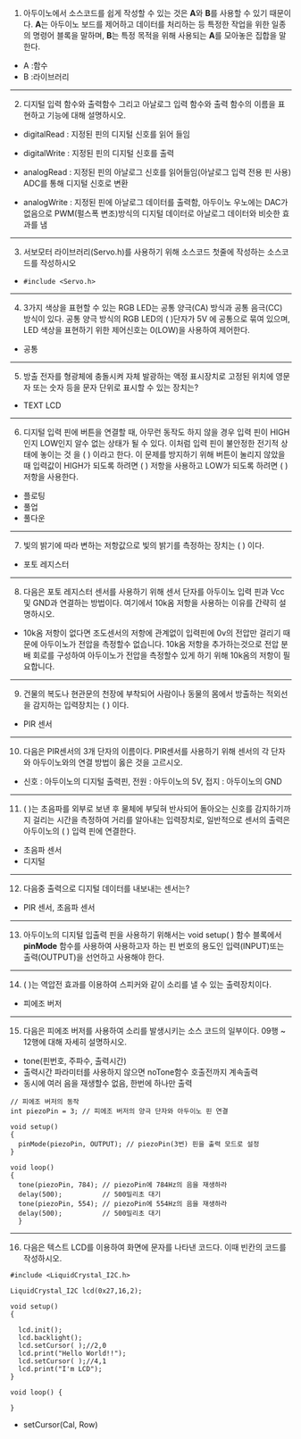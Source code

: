 
1. 아두이노에서 소스코드를 쉽게 작성할 수 있는 것은 **A**와 **B**를 사용할 수 있기 때문이다. **A**는 아두이노 보드를 제어하고 데이터를 처리하는 등 특정한 작업을 위한 일종의 명령어 블록을 말하며, **B**는 특정 목적을 위해 사용되는 **A**를 모아놓은 집합을 말한다.

- A :함수
- B :라이브러리

---

2. 디지털 입력 함수와 출력함수 그리고 아날로그 입력 함수와 출력 함수의 이름을 표현하고 기능에 대해 설명하시오.

- digitalRead  : 지정된 핀의 디지털 신호를 읽어 들임
- digitalWrite : 지정된 핀의 디지털 신호를 출력

- analogRead : 지정된 핀의 아날로그 신호를 읽어들임(아날로그 입력 전용 핀 사용) ADC를 통해 디지털 신호로 변환
- analogWrite : 지정된 핀에 아날로그 데이터를 출력함, 아두이노 우노에는 DAC가 없음으로 PWM(펄스폭 변조)방식의 디지털 데이터로 아날로그 데이터와 비슷한 효과를 냄

---

3. 서보모터 라이브러리(Servo.h)를 사용하기 위해 소스코드 첫줄에 작성하는 소스코드를 작성하시오

- `#include <Servo.h>`

---

4. 3가지 색상을 표현할 수 있는 RGB LED는 공통 양극(CA) 방식과 공통 음극(CC) 방식이 있다. 공통 양극 방식의 RGB LED의 (       )단자가 5V 에 공통으로 묶여 있으며, LED 색상을 표현하기 위한 제어신호는 0(LOW)을 사용하여 제어한다.

- 공통

---

5. 방출 전자를 형광체에 충돌시켜 자체 발광하는 액정 표시장치로 고정된 위치에 영문자 또는 숫자 등을 문자 단위로 표시할 수 있는 장치는?

- TEXT LCD

---

6. 디지털 입력 핀에 버튼을 연결할 때, 아무런 동작도 하지 않을 경우 입력 핀이 HIGH인지 LOW인지 알수 없는 상태가 될 수 있다. 이처럼 입력 핀이 불안정한 전기적 상태에 놓이는 것 을 (    ) 이라고 한다. 이 문제를 방지하기 위해 버튼이 눌리지 않았을 때 입력값이 HIGH가 되도록 하려면 (    ) 저항을 사용하고 LOW가 되도록 하려면 (    ) 저항을 사용한다.

- 플로팅
- 풀업
- 풀다운

---

7. 빛의 밝기에 따라 변하는 저항값으로 빛의 밝기를 측정하는 장치는 (    ) 이다.

- 포토 레지스터

---

8. 다음은 포토 레지스터 센서를 사용하기 위해 센서 단자를 아두이노 입력 핀과 Vcc 및 GND과 연결하는 방법이다. 여기에서 10k옴 저항을 사용하는 이유를 간략히 설명하시오.

- 10k옴 저항이 없다면 조도센서의 저항에 관계없이 입력핀에 0v의 전압만 걸리기 때문에 아두이노가 전압을 측정할수 없습니다. 
  10k옴 저항을 추가하는것으로 전압 분배 회로를 구성하여 아두이노가 전압을 측정할수 있게 하기 위해 10k옴의 저항이 필요합니다.

---

9. 건물의 복도나 현관문의 천장에 부착되어 사람이나 동물의 몸에서 방출하는 적외선을 감지하는 입력장치는 (    ) 이다.

- PIR 센서

---

10. 다음은 PIR센서의 3개 단자의 이름이다. PIR센서를 사용하기 위해 센서의 각 단자와 아두이노와의 연결 방법이 옳은 것을 고르시오.

- 신호 : 아두이노의 디지털 출력핀, 전원 : 아두이노의 5V, 접지 : 아두이노의 GND

---

11. (    )는 초음파를 외부로 보낸 후 물체에 부딪혀 반사되어 돌아오는 신호를 감지하기까지 걸리는 시간을 측정하여 거리를 알아내는 입력장치로, 일반적으로 센서의 출력은 아두이노의 (   ) 입력 핀에 연결한다.

- 초음파 센서
- 디지털

---

12. 다음중 출력으로 디지털 데이터를 내보내는 센서는?
- PIR 센서, 초음파 센서

---

13. 아두이노의 디지털 입출력 핀을 사용하기 위해서는 void setup( ) 함수 블록에서 **pinMode** 함수를 사용하여 사용하고자 하는 핀 번호의 용도인 입력(INPUT)또는 출력(OUTPUT)을 선언하고 사용해야 한다.

---

14. (    )는 역압전 효과를 이용하여 스피커와 같이 소리를 낼 수 있는 출력장치이다.

- 피에조 버저

---

15. 다음은 피에조 버저를 사용하여 소리를 발생시키는 소스 코드의 일부이다. 09행 ~ 12행에 대해 자세히 설명하시오.
- tone(핀번호, 주파수, 출력시간)
- 출력시간 파라미터를 사용하지 않으면 noTone함수 호출전까지 계속출력
- 동시에 여러 음을 재생할수 없음, 한번에 하나만 출력
```
// 피에조 버저의 동작
int piezoPin = 3; // 피에조 버저의 양극 단자와 아두이노 핀 연결

void setup() 
{
  pinMode(piezoPin, OUTPUT); // piezoPin(3번) 핀을 출력 모드로 설정
}

void loop() 
{
  tone(piezoPin, 784); // piezoPin에 784Hz의 음을 재생하라
  delay(500);          // 500밀리초 대기
  tone(piezoPin, 554); // piezoPin에 554Hz의 음을 재생하라
  delay(500);          // 500밀리초 대기
  }
```


---

16. 다음은 텍스트 LCD를 이용하여 화면에 문자를 나타낸 코드다. 이때 빈칸의 코드를 작성하시오.

```
#include <LiquidCrystal_I2C.h>

LiquidCrystal_I2C lcd(0x27,16,2);

void setup() 
{

  lcd.init();
  lcd.backlight();
  lcd.setCursor( );//2,0
  lcd.print("Hello World!!");
  lcd.setCursor( );//4,1
  lcd.print("I'm LCD");
}

void loop() {

}
```
- setCursor(Cal, Row)
